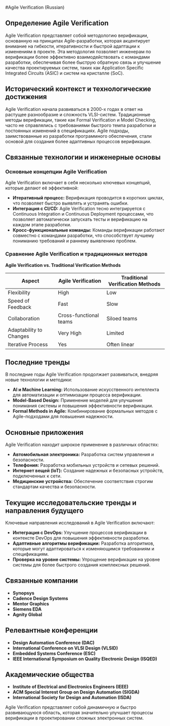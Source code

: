 #Agile Verification (Russian)

## Определение Agile Verification

Agile Verification представляет собой методологию верификации, основанную на принципах Agile-разработки, которая акцентирует внимание на гибкости, итеративности и быстрой адаптации к изменениям в проекте. Эта методология позволяет инженерам по верификации более эффективно взаимодействовать с командами разработки, обеспечивая более быструю обратную связь и улучшение качества проектируемых систем, таких как Application Specific Integrated Circuits (ASIC) и систем на кристалле (SoC).

## Исторический контекст и технологические достижения

Agile Verification начала развиваться в 2000-х годах в ответ на растущее разнообразие и сложность VLSI-систем. Традиционные методы верификации, такие как Formal Verification и Model Checking, часто не справлялись с требованиями быстрого темпа разработки и постоянных изменений в спецификациях. Agile подходы, заимствованные из разработки программного обеспечения, стали основой для создания более адаптивных процессов верификации.

## Связанные технологии и инженерные основы

### Основные концепции Agile Verification

Agile Verification включает в себя несколько ключевых концепций, которые делают её эффективной:

- **Итеративный процесс:** Верификация проводится в коротких циклах, что позволяет быстро выявлять и устранять ошибки.
- **Интеграция с CI/CD:** Agile Verification тесно интегрируется с Continuous Integration и Continuous Deployment процессами, что позволяет автоматически запускать тесты и верификацию на каждом этапе разработки.
- **Кросс-функциональные команды:** Команды верификации работают совместно с командами разработки, что способствует лучшему пониманию требований и раннему выявлению проблем.

### Сравнение Agile Verification и традиционных методов

**Agile Verification vs. Traditional Verification Methods**

| Aspect                       | Agile Verification                       | Traditional Verification Methods      |
|------------------------------|-----------------------------------------|--------------------------------------|
| Flexibility                   | High                                    | Low                                  |
| Speed of Feedback             | Fast                                   | Slow                                 |
| Collaboration                 | Cross-functional teams                 | Siloed teams                         |
| Adaptability to Changes       | Very High                              | Limited                              |
| Iterative Process             | Yes                                    | Often linear                         |

## Последние тренды

В последние годы Agile Verification продолжает развиваться, внедряя новые технологии и методики:

- **AI и Machine Learning:** Использование искусственного интеллекта для автоматизации и оптимизации процесса верификации.
- **Model-Based Design:** Применение моделей для улучшения понимания системы и повышения эффективности верификации.
- **Formal Methods in Agile:** Комбинирование формальных методов с Agile-подходами для повышения надежности.

## Основные приложения

Agile Verification находит широкое применение в различных областях:

- **Автомобильная электроника:** Разработка систем управления и безопасности.
- **Телефония:** Разработка мобильных устройств и сетевых решений.
- **Интернет вещей (IoT):** Создание надежных и безопасных устройств, подключенных к сети.
- **Медицинские устройства:** Обеспечение соответствия строгим стандартам качества и безопасности.

## Текущие исследовательские тренды и направления будущего

Ключевые направления исследований в Agile Verification включают:

- **Интеграция с DevOps:** Улучшение процессов верификации в контексте DevOps для повышения эффективности разработки.
- **Адаптивные алгоритмы верификации:** Разработка алгоритмов, которые могут адаптироваться к изменяющимся требованиям и спецификациям.
- **Проверка на уровне системы:** Упрощение верификации на уровне системы для более быстрого создания комплексных решений.

## Связанные компании

- **Synopsys**
- **Cadence Design Systems**
- **Mentor Graphics**
- **Siemens EDA**
- **Agnity Global**

## Релевантные конференции

- **Design Automation Conference (DAC)**
- **International Conference on VLSI Design (VLSID)**
- **Embedded Systems Conference (ESC)**
- **IEEE International Symposium on Quality Electronic Design (ISQED)**

## Академические общества

- **Institute of Electrical and Electronics Engineers (IEEE)**
- **ACM Special Interest Group on Design Automation (SIGDA)**
- **International Society for Design and Automation (ISDA)**

Agile Verification представляет собой динамичную и быстро развивающуюся область, которая значительно улучшает процессы верификации в проектировании сложных электронных систем.